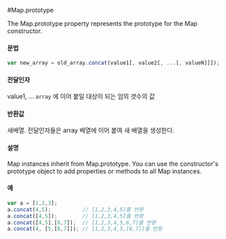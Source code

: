 #Map.prototype

The Map.prototype property represents the prototype for the Map constructor.



#### 문법

```javascript
var new_array = old_array.concat(value1[, value2[, ...[, valueN]]]);
```

#### 전달인자

value1, ... `array` 에 이어 붙일 대상이 되는 임의 갯수의 값



#### 반환값

새배열. 전달인자들은 array 배열에 이어 붙여 새 배열을 생성한다.



#### 설명

Map instances inherit from Map.prototype. You can use the constructor's prototype object to add properties or methods to all Map instances.


#### 예

```javascript
var a = [1,2,3];
a.concat(4,5);          // [1,2,3,4,5]를 반환
a.concat([4,5]);        // [1,2,3,4,5]를 반환
a.concat([4,5],[6,7]);  // [1,2,3,4,5,6,7]를 반환
a.concat(4, [5,[6,7]]); // [1,2,3,4,5,[6,7]]를 반환
```



